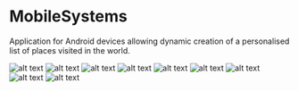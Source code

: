 # MobileSystems
Application for Android devices
allowing dynamic creation of
a personalised list of places
visited in the world.

![alt text](https://github.com/Skandharoots/MobileSystems/blob/main/img/Screenshot_20240422_210745_Places.jpg?raw=true)
![alt text](https://github.com/Skandharoots/MobileSystems/blob/main/img/Screenshot_20240422_210806_Places.jpg?raw=true)
![alt text](https://github.com/Skandharoots/MobileSystems/blob/main/img/Screenshot_20240422_210841_Places.jpg?raw=true)
![alt text](https://github.com/Skandharoots/MobileSystems/blob/main/img/Screenshot_20240422_210846_Places.jpg?raw=true)
![alt text](https://github.com/Skandharoots/MobileSystems/blob/main/img/Screenshot_20240422_210857_Places.jpg?raw=true)
![alt text](https://github.com/Skandharoots/MobileSystems/blob/main/img/Screenshot_20240422_211009_Places.jpg?raw=true)
![alt text](https://github.com/Skandharoots/MobileSystems/blob/main/img/Screenshot_20240422_211040_Places.jpg?raw=true)
![alt text](https://github.com/Skandharoots/MobileSystems/blob/main/img/Screenshot_20240422_211119_Places.jpg?raw=true)
![alt text](https://github.com/Skandharoots/MobileSystems/blob/main/img/Screenshot_20240422_211142_Places.jpg?raw=true)




